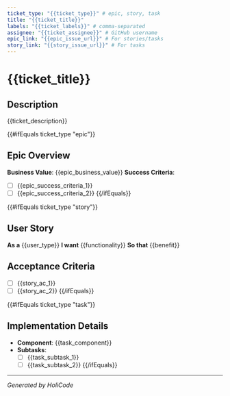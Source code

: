 ```yaml
---
ticket_type: "{{ticket_type}}" # epic, story, task
title: "{{ticket_title}}"
labels: "{{ticket_labels}}" # comma-separated
assignee: "{{ticket_assignee}}" # GitHub username
epic_link: "{{epic_issue_url}}" # For stories/tasks
story_link: "{{story_issue_url}}" # For tasks
---
```


# {{ticket_title}}

## Description
{{ticket_description}}

{{#ifEquals ticket_type "epic"}}
## Epic Overview
**Business Value**: {{epic_business_value}}
**Success Criteria**:
- [ ] {{epic_success_criteria_1}}
- [ ] {{epic_success_criteria_2}}
{{/ifEquals}}

{{#ifEquals ticket_type "story"}}
## User Story
**As a** {{user_type}}
**I want** {{functionality}}
**So that** {{benefit}}

## Acceptance Criteria
- [ ] {{story_ac_1}}
- [ ] {{story_ac_2}}
{{/ifEquals}}

{{#ifEquals ticket_type "task"}}
## Implementation Details
- **Component**: {{task_component}}
- **Subtasks**:
    - [ ] {{task_subtask_1}}
    - [ ] {{task_subtask_2}}
{{/ifEquals}}

---
_Generated by HoliCode_
